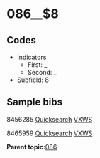 # 086\_\_$8

## Codes

-   Indicators
    -   First: \_
    -   Second: \_
-   Subfield: 8

## Sample bibs

8456285 [Quicksearch](https://search.library.yale.edu/catalog/8456285) [VXWS](http://prodorbis.library.yale.edu:7014/vxws/GetHoldingsService?bibId=8456285)

8465959 [Quicksearch](https://search.library.yale.edu/catalog/8465959) [VXWS](http://prodorbis.library.yale.edu:7014/vxws/GetHoldingsService?bibId=8465959)

**Parent topic:**[086](../../tags/086/086.md)

